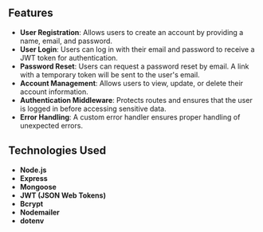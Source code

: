 ## Features

- **User Registration**: Allows users to create an account by providing a name, email, and password.
- **User Login**: Users can log in with their email and password to receive a JWT token for authentication.
- **Password Reset**: Users can request a password reset by email. A link with a temporary token will be sent to the user's email.
- **Account Management**: Allows users to view, update, or delete their account information.
- **Authentication Middleware**: Protects routes and ensures that the user is logged in before accessing sensitive data.
- **Error Handling**: A custom error handler ensures proper handling of unexpected errors.

## Technologies Used

- **Node.js**
- **Express**
- **Mongoose**
- **JWT (JSON Web Tokens)**
- **Bcrypt**
- **Nodemailer**
- **dotenv**


